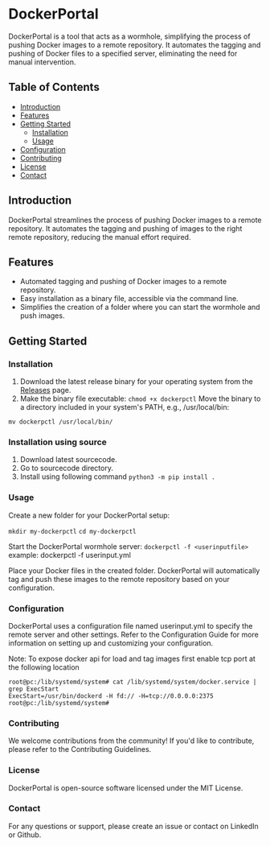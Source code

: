 # DockerPortal

DockerPortal is a tool that acts as a wormhole, simplifying the process of pushing Docker images to a remote repository. It automates the tagging and pushing of Docker files to a specified server, eliminating the need for manual intervention.

## Table of Contents

- [Introduction](#introduction)
- [Features](#features)
- [Getting Started](#getting-started)
  - [Installation](#installation)
  - [Usage](#usage)
- [Configuration](#configuration)
- [Contributing](#contributing)
- [License](#license)
- [Contact](#contact)

## Introduction

DockerPortal streamlines the process of pushing Docker images to a remote repository. It automates the tagging and pushing of images to the right remote repository, reducing the manual effort required.

## Features

- Automated tagging and pushing of Docker images to a remote repository.
- Easy installation as a binary file, accessible via the command line.
- Simplifies the creation of a folder where you can start the wormhole and push images.

## Getting Started

### Installation

1. Download the latest release binary for your operating system from the [Releases](https://github.com/frasmd/dockerportal/releases) page.
2. Make the binary file executable:
  ```chmod +x dockerpctl```
Move the binary to a directory included in your system's PATH, e.g., /usr/local/bin:

```mv dockerpctl /usr/local/bin/```

### Installation using source

1. Download latest sourcecode.
2. Go to sourcecode directory.
3. Install using following command 
  ```python3 -m pip install .```


### Usage
Create a new folder for your DockerPortal setup:

```mkdir my-dockerpctl```
```cd my-dockerpctl```

Start the DockerPortal wormhole server:
```dockerpctl -f <userinputfile>```
example: dockerpctl -f userinput.yml

Place your Docker files in the created folder. DockerPortal will automatically tag and push these images to the remote repository based on your configuration.

### Configuration

DockerPortal uses a configuration file named userinput.yml to specify the remote server and other settings. Refer to the Configuration Guide for more information on setting up and customizing your configuration.

Note: To expose docker api for load and tag images first enable tcp port at the following location

``` 
root@pc:/lib/systemd/system# cat /lib/systemd/system/docker.service | grep ExecStart
ExecStart=/usr/bin/dockerd -H fd:// -H=tcp://0.0.0.0:2375
root@pc:/lib/systemd/system#

```

### Contributing
We welcome contributions from the community! If you'd like to contribute, please refer to the Contributing Guidelines.

### License
DockerPortal is open-source software licensed under the MIT License.

### Contact
For any questions or support, please create an issue or contact on LinkedIn or Github.
